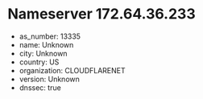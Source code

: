 # Nameserver 172.64.36.233

* as_number: 13335
* name: Unknown
* city: Unknown
* country: US
* organization: CLOUDFLARENET
* version: Unknown
* dnssec: true
